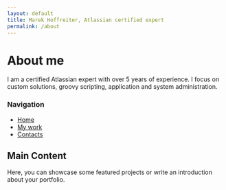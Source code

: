 ```yaml
---
layout: default
title: Marek Hoffreiter, Atlassian certified expert
permalink: /about
---
```


# About me

I am a certified Atlassian expert with over 5 years of experience. I focus on custom solutions, groovy scripting, application and system administration.

<div class="sidebar">
  <h3>Navigation</h3>
  <ul>
    <li><a href="/">Home</a></li>
    <li><a href="/projects">My work</a></li>
    <li><a href="/contacts">Contacts</a></li>

  </ul>
</div>

## Main Content
Here, you can showcase some featured projects or write an introduction about your portfolio.
